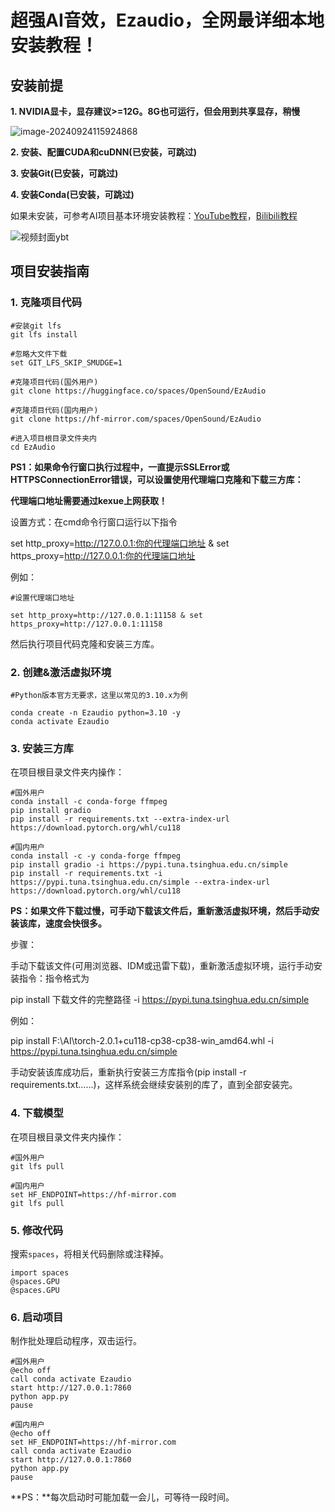 

# 超强AI音效，Ezaudio，全网最详细本地安装教程！



## 安装前提

**1. NVIDIA显卡，显存建议>=12G。8G也可运行，但会用到共享显存，稍慢**

![image-20240924115924868](F:\AI_Project\image-20240924115924868.png)

**2. 安装、配置CUDA和cuDNN(已安装，可跳过)**

**3. 安装Git(已安装，可跳过)**

**4. 安装Conda(已安装，可跳过)**

如果未安装，可参考AI项目基本环境安装教程：[YouTube教程](https://youtu.be/yliAfNJgtpI?si=ODw5qKYQ5b9URA2c)，[Bilibili教程](https://www.bilibili.com/video/BV1seYteFEvy/?vd_source=6c8b8679b818b05d24c65f49a65eb994)

![视频封面ybt](F:\AI_Project\视频封面ybt.png)



## 项目安装指南

### **1. 克隆项目代码**

``` 
#安装git lfs
git lfs install

#忽略大文件下载
set GIT_LFS_SKIP_SMUDGE=1

#克隆项目代码(国外用户)
git clone https://huggingface.co/spaces/OpenSound/EzAudio

#克隆项目代码(国内用户)
git clone https://hf-mirror.com/spaces/OpenSound/EzAudio

#进入项目根目录文件夹内
cd EzAudio
```

**PS1：如果命令行窗口执行过程中，一直提示SSLError或HTTPSConnectionError错误，可以设置使用代理端口克隆和下载三方库：**

**代理端口地址需要通过kexue上网获取！**

设置方式：在cmd命令行窗口运行以下指令

set http_proxy=http://127.0.0.1:你的代理端口地址 & set https_proxy=http://127.0.0.1:你的代理端口地址

例如：

```
#设置代理端口地址

set http_proxy=http://127.0.0.1:11158 & set https_proxy=http://127.0.0.1:11158
```

然后执行项目代码克隆和安装三方库。

### **2.** **创建&激活虚拟环境**

```
#Python版本官方无要求，这里以常见的3.10.x为例

conda create -n Ezaudio python=3.10 -y
conda activate Ezaudio
```

### **3. 安装三方库**

在项目根目录文件夹内操作：

```
#国外用户
conda install -c conda-forge ffmpeg
pip install gradio
pip install -r requirements.txt --extra-index-url https://download.pytorch.org/whl/cu118

#国内用户
conda install -c -y conda-forge ffmpeg
pip install gradio -i https://pypi.tuna.tsinghua.edu.cn/simple
pip install -r requirements.txt -i https://pypi.tuna.tsinghua.edu.cn/simple --extra-index-url https://download.pytorch.org/whl/cu118
```

**PS：如果文件下载过慢，可手动下载该文件后，重新激活虚拟环境，然后手动安装该库，速度会快很多。**

步骤：

手动下载该文件(可用浏览器、IDM或迅雷下载)，重新激活虚拟环境，运行手动安装指令：指令格式为

pip install 下载文件的完整路径 -i https://pypi.tuna.tsinghua.edu.cn/simple

例如：

pip install F:\AI\torch-2.0.1+cu118-cp38-cp38-win_amd64.whl -i https://pypi.tuna.tsinghua.edu.cn/simple

手动安装该库成功后，重新执行安装三方库指令(pip install -r requirements.txt......)，这样系统会继续安装别的库了，直到全部安装完。

### 4. 下载模型

在项目根目录文件夹内操作：

```
#国外用户
git lfs pull

#国内用户
set HF_ENDPOINT=https://hf-mirror.com
git lfs pull
```

### 5. 修改代码

搜索`spaces`，将相关代码删除或注释掉。

```
import spaces
@spaces.GPU
@spaces.GPU
```

### 6. 启动项目

制作批处理启动程序，双击运行。

```
#国外用户
@echo off
call conda activate Ezaudio
start http://127.0.0.1:7860
python app.py
pause

#国内用户
@echo off
set HF_ENDPOINT=https://hf-mirror.com
call conda activate Ezaudio
start http://127.0.0.1:7860
python app.py
pause
```

**PS：**每次启动时可能加载一会儿，可等待一段时间。